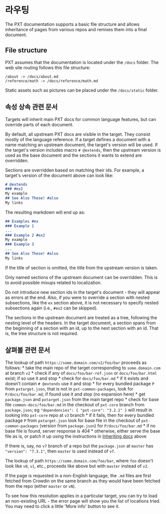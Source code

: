 # 라우팅

The PXT documentation supports a basic file structure and allows inheritance of pages from various repos and remixes them into a final document.

## File structure

PXT assumes that the documentation is located under the `/docs` folder. The web site routing follows this file structure:

    /about -> /docs/about.md
    /reference/math -> /docs/reference/math.md
    

Static assets such as pictures can be placed under the `/docs/static` folder.

## 속성 상속 관련 문서

Targets will inherit main PXT docs for common language features, but can override parts of each document.

By default, all upstream PXT docs are visible in the target. They consist mostly of the language reference. If a target defines a document with a name matching an upstream document, the target's version will be used. If the target's version includes macro ```# @extends```, then the upstream version is used as the base document and the sections it wants to extend are overridden.

Sections are overridden based on matching their ids. For example, a target's version of the document above can look like:

```markdown
# @​extends
### #ex2
My example
## See Also These! #also
My links
```

The resulting markdown will end up as:

```markdown
## Examples #ex
### Example 1
...
### Example 2 #ex2
My example
### Example 3
...
## See Also These! #also
My links
```

If the title of section is omitted, the title from the upstream version is taken.

Only named sections of the upstream document can be overridden. This is to avoid possible mixups related to localization.

Do not introduce new section ids in the target's document - they will appear as errors at the end. Also, if you were to override a section with nested subsections, like the `ex` section above, it is not necessary to specify nested subsections again (i.e., `#ex2` can be skipped).

The sections in the upstream document are treated as a tree, following the nesting level of the headers. In the target document, a section spans from the beginning of a section with an id, up to the next section with an id. That is, the tree structure is not required.

## 살펴볼 관련 문서

The lookup of path `https://some.domain.com/v2/foo/bar` proceeds as follows: * take the main repo of the target corresponding to `some.domain.com` at branch `v2` * check if any of `docs/foo/bar-ref.json` or `docs/foo/bar.html` exist; if so use it and stop * check for `docs/foo/bar.md` * if it exists and doesn't contain `# @extends` use it and stop * for every bundled package `P` from `pxtarget.json`, that is not in `pxt-common-packages`, look for `P/docs/foo/bar.md`; if found use it and stop (no expansion here) * get `package.json` and `pxtarget.json` from the main target repo * check for base file `common-docs/foo/bar.md` in the checkout of `pxt-core` branch from `package.json`; eg `"dependencies": { "pxt-core": "3.2.1" }` will result in looking into `pxt-core` repo at `v3` branch * if it fails, then for every bundled package `P` from `pxtarget.json` look for base file in the checkout of `pxt-common-packages` (version from `package.json`) for `P/docs/foo/bar.md` * if no base file is found, server response is 404 * otherwise, either serve the base file as is, or patch it up using the instructions in [Inheriting docs](#inheriting-docs) above

If there is, say, no `v7` branch of a repo but the `package.json` at `master` has `"version": "7.3.1"`, then `master` is used instead of `v7`.

The lookup of path `https://some.domain.com/foo/bar`, where `foo` doesn't look like `v0`, `v1`, etc., proceeds like above but with `master` instead of `v2`.

If the page is requested in a non-English language, the `.md` files are first fetched from Crowdin on the same branch as they would have been fetched from the repo (either `master` or `vN`).

To see how this resolution applies in a particular target, you can try to load an non-existing URL - the error page will show you the list of locations tried. You may need to click a little 'More info' button to see it.